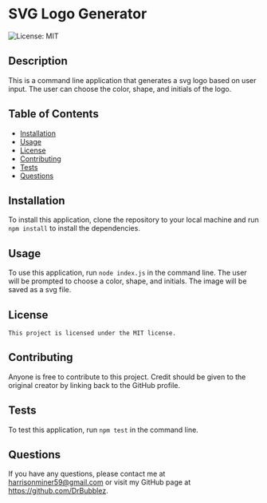 # SVG Logo Generator
![License: MIT](https://img.shields.io/badge/License-MIT-yellow.svg)
## Description
This is a command line application that generates a svg logo based on user input. The user can choose the color, shape, and initials of the logo. 
## Table of Contents
- [Installation](#installation)
- [Usage](#usage)
- [License](#license)
- [Contributing](#contributing)
- [Tests](#tests)
- [Questions](#questions)
## Installation
To install this application, clone the repository to your local machine and run `npm install` to install the dependencies.
## Usage
To use this application, run `node index.js` in the command line. The user will be prompted to choose a color, shape, and initials. The image will be saved as a svg file.
## License
    This project is licensed under the MIT license.
## Contributing
Anyone is free to contribute to this project. Credit should be given to the original creator by linking back to the GitHub profile.
## Tests
To test this application, run `npm test` in the command line.
## Questions
If you have any questions, please contact me at harrisonminer59@gmail.com or visit my GitHub page at https://github.com/DrBubblez.